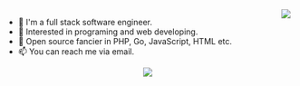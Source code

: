 <!--<a href="https://www.guanguans.cn" alt="guanguans's github stats">
    <img align="" height="137px" src="https://github-readme-stats.vercel.app/api?username=yzh52521&hide_title=true&hide_border=true&show_icons=true&include_all_commits=true&line_height=21&bg_color=0,EC6C6C,FFD479,FFFC79,73FA79&theme=graywhite&locale=en" />
    <img align="" height="137px" src="https://github-readme-stats.vercel.app/api/top-langs/?username=yzh52521&hide_title=true&hide_border=true&layout=compact&bg_color=0,73FA79,73FDFF,D783FF&theme=graywhite&locale=en" />
</a>
-->
<img align="right"  src="https://github-readme-stats.vercel.app/api?username=yzh52521&show_icons=true&count_private=true"/>

- :bust_in_silhouette: I'm a full stack software engineer.
- 🔭 Interested in programing and web developing.
- 🌱 Open source fancier in PHP, Go, JavaScript, HTML etc.
- 📫 You can reach me via email.

<p align="center">
    <img src="https://github-profile-trophy.vercel.app/?username=yzh52521&row=1&column=7&margin-w=32&theme=flat&no-bg=true&no-frame=true"/>
</p>

